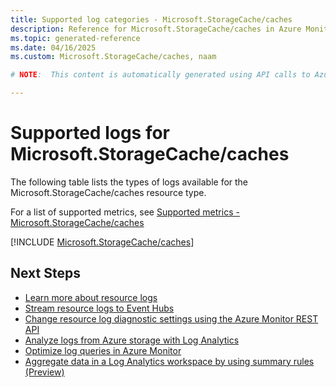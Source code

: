 ```yaml
---
title: Supported log categories - Microsoft.StorageCache/caches
description: Reference for Microsoft.StorageCache/caches in Azure Monitor Logs.
ms.topic: generated-reference
ms.date: 04/16/2025
ms.custom: Microsoft.StorageCache/caches, naam

# NOTE:  This content is automatically generated using API calls to Azure. Any edits made on these files will be overwritten in the next run of the script. 

---
```





# Supported logs for Microsoft.StorageCache/caches  
The following table lists the types of logs available for the Microsoft.StorageCache/caches resource type.
  
  
  
For a list of supported metrics, see [Supported metrics - Microsoft.StorageCache/caches](../supported-metrics/microsoft-storagecache-caches-metrics.md)  
  

  
[!INCLUDE [Microsoft.StorageCache/caches](~/reusable-content/ce-skilling/azure/includes/azure-monitor/reference/logs/microsoft-storagecache-caches-logs-include.md)]  
  

## Next Steps

* [Learn more about resource logs](/azure/azure-monitor/essentials/platform-logs-overview)
* [Stream resource logs to Event Hubs](/azure/azure-monitor/essentials/resource-logs#send-to-azure-event-hubs)
* [Change resource log diagnostic settings using the Azure Monitor REST API](/rest/api/monitor/diagnosticsettings)
* [Analyze logs from Azure storage with Log Analytics](/azure/azure-monitor/essentials/resource-logs#send-to-log-analytics-workspace)
* [Optimize log queries in Azure Monitor](/azure/azure-monitor/logs/query-optimization)
* [Aggregate data in a Log Analytics workspace by using summary rules (Preview)](/azure/azure-monitor/logs/summary-rules)